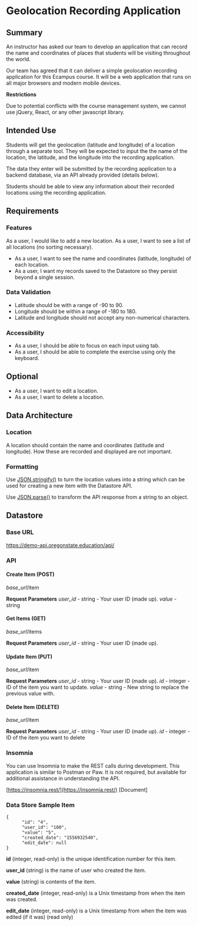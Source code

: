 
# Geolocation Recording Application

## Summary

An instructor has asked our team to develop an application that can record the name and coordinates of places that students will be visiting throughout the world. 

Our team has agreed that it can deliver a simple geolocation recording application for this Ecampus course. It will be a web application that runs on all major browsers and modern mobile devices.

**Restrictions**

Due to potential conflicts with the course management system, we cannot use jQuery, React, or any other javascript library. 


## Intended Use

Students will get the geolocation (latitude and longitude) of a location through a separate tool. They will be expected to input the the name of the location, the latitude, and the longitude into the recording application.

The data they enter will be submitted by the recording application to a backend database, via an API already provided (details below).

Students should be able to view any information about their recorded locations using the recording application.

## Requirements

### Features 

As a user, I would like to add a new location.
As a user, I want to see a list of all locations (no sorting necessary).
* As a user, I want to see the name and coordinates (latitude, longitude) of each location.
* As a user, I want my records saved to the Datastore so they persist beyond a single session.

### Data Validation

* Latitude should be with a range of -90 to 90.
* Longitude should be within a range of -180 to 180.
* Latitude and longitude should not accept any non-numerical characters.

### Accessibility

* As a user, I should be able to focus on each input using tab.
* As a user, I should be able to complete the exercise using only the keyboard.

## Optional

* As a user, I want to edit a location.
* As a user, I want to delete a location.


## Data Architecture

### Location

A location should contain the name and coordinates (latitude and longitude). How these are recorded and displayed are not important.

### Formatting

Use [JSON.stringify()](https://developer.mozilla.org/en-US/docs/Web/JavaScript/Reference/Global_Objects/JSON/stringify) to turn the location values into a string which can be used for creating a new item with the Datastore API.

Use [JSON.parse()](https://developer.mozilla.org/en-US/docs/Web/JavaScript/Reference/Global_Objects/JSON/parse) to transform the API response from a string to an object.


## Datastore

### Base URL

https://demo-api.oregonstate.education/api/

### API

#### Create Item (POST)
*base_url*/item

**Request Parameters**
*user_id* - string - Your user ID (made up).
*value* - string

#### Get Items (GET)
*base_url*/items

**Request Parameters**
*user_id* - string - Your user ID (made up).




#### Update Item (PUT)
*base_url*/item

**Request Parameters**
*user_id* - string - Your user ID (made up).
*id* - integer - ID of the item you want to update.
*value* - string - New string to replace the previous value with.


#### Delete Item (DELETE)
*base_url*/item

**Request Parameters**
*user_id* - string - Your user ID (made up).
*id* - integer - ID of the item you want to delete

### Insomnia

You can use Insomnia to make the REST calls during development. This application is similar to Postman or Paw. It is not required, but available for additional assistance in understanding the API.

[https://insomnia.rest/](https://insomnia.rest/)
[Document]


### Data Store Sample Item

```
{
      "id": "4",
      "user_id": "100",
      "value": "5",
      "created_date": "1556932540",
      "edit_date": null
}
```

**id** (integer, read-only)  is the unique identification number for this item.

**user_id** (string)  is the name of user who created the item.

**value** (string) is contents of the item.

**created_date** (integer, read-only) is a Unix timestamp from when the item was created.

**edit_date** (integer, read-only) is a Unix timestamp from when the item was edited (if it was) (read only)
